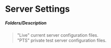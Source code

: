 # Server Settings
##### **Folders**/*Description*
> "Live" current server configuration files.<br>
> "PTS" private test server configuration files.
